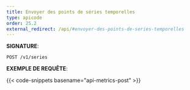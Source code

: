 ```yaml
---
title: Envoyer des points de séries temporelles
type: apicode
order: 25.2
external_redirect: /api/#envoyer-des-points-de-series-temporelles
---
```


**SIGNATURE**:

`POST /v1/series`

**EXEMPLE DE REQUÊTE**:

{{< code-snippets basename="api-metrics-post" >}}
